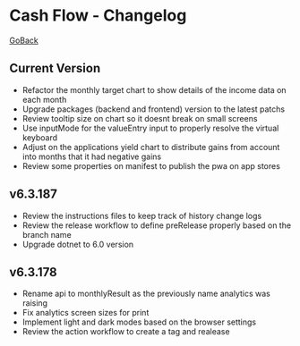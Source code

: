 # Cash Flow - Changelog
[GoBack](../README.md)  

## Current Version
- Refactor the monthly target chart to show details of the income data on each month
- Upgrade packages (backend and frontend) version to the latest patchs
- Review tooltip size on chart so it doesnt break on small screens
- Use inputMode for the valueEntry input to properly resolve the virtual keyboard
- Adjust on the applications yield chart to distribute gains from account into months that it had negative gains
- Review some properties on manifest to publish the pwa on app stores

## v6.3.187
- Review the instructions files to keep track of history change logs
- Review the release workflow to define preRelease properly based on the branch name
- Upgrade dotnet to 6.0 version

## v6.3.178
- Rename api to monthlyResult as the previously name analytics was raising
- Fix analytics screen sizes for print
- Implement light and dark modes based on the browser settings
- Review the action workflow to create a tag and realease
